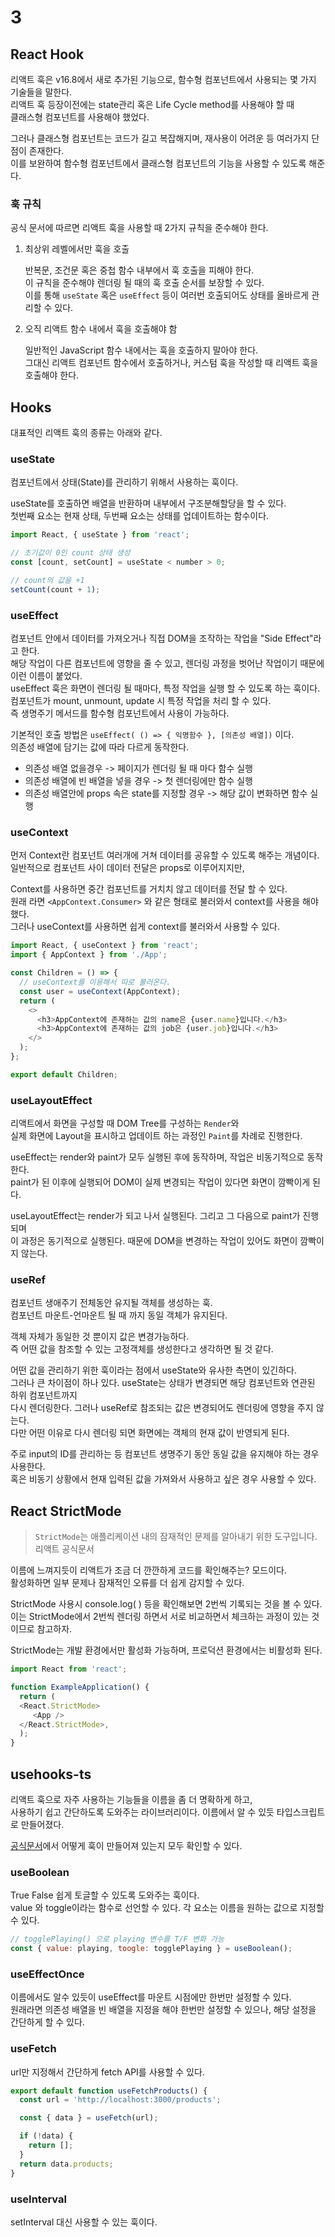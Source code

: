 # 3

## React Hook

리액트 훅은 v16.8에서 새로 추가된 기능으로, 함수형 컴포넌트에서 사용되는 몇 가지 기술들을 말한다.  
리액트 훅 등장이전에는 state관리 혹은 Life Cycle method를 사용해야 할 때  
클래스형 컴포넌트를 사용해야 했었다.

그러나 클래스형 컴포넌트는 코드가 길고 복잡해지며, 재사용이 어려운 등 여러가지 단점이 존재한다.  
이를 보완하여 함수형 컴포넌트에서 클래스형 컴포넌트의 기능을 사용할 수 있도록 해준다.

### 훅 규칙

공식 문서에 따르면 리액트 훅을 사용할 때 2가지 규칙을 준수해야 한다.

1. 최상위 레벨에서만 훅을 호출

   반복문, 조건문 혹은 중첩 함수 내부에서 훅 호출을 피해야 한다.  
   이 규칙을 준수해야 렌더링 될 때의 훅 호출 순서를 보장할 수 있다.  
   이를 통해 `useState` 혹은 `useEffect` 등이 여러번 호출되어도 상태를 올바르게 관리할 수 있다.

2. 오직 리액트 함수 내에서 훅을 호출해야 함

   일반적인 JavaScript 함수 내에서는 훅을 호출하지 말아야 한다.  
   그대신 리액트 컴포넌트 함수에서 호출하거나, 커스텀 훅을 작성할 때 리액트 훅을 호출해야 한다.

## Hooks

대표적인 리액트 훅의 종류는 아래와 같다.

### useState

컴포넌트에서 상태(State)를 관리하기 위해서 사용하는 훅이다.

useState를 호출하면 배열을 반환하며 내부에서 구조분해할당을 할 수 있다.  
첫번째 요소는 현재 상태, 두번째 요소는 상태를 업데이트하는 함수이다.

```js
import React, { useState } from 'react';

// 초기값이 0인 count 상태 생성
const [count, setCount] = useState < number > 0;

// count의 값을 +1
setCount(count + 1);
```

### useEffect

컴포넌트 안에서 데이터를 가져오거나 직접 DOM을 조작하는 작업을 "Side Effect"라고 한다.  
해당 작업이 다른 컴포넌트에 영향을 줄 수 있고, 렌더링 과정을 벗어난 작업이기 때문에 이런 이름이 붙었다.  
useEffect 훅은 화면이 렌더링 될 때마다, 특정 작업을 실행 할 수 있도록 하는 훅이다.  
컴포넌트가 mount, unmount, update 시 특정 작업을 처리 할 수 있다.  
즉 생명주기 메서드를 함수형 컴포넌트에서 사용이 가능하다.

기본적인 호출 방법은 `useEffect( () => { 익명함수 }, [의존성 배열])` 이다.  
의존성 배열에 담기는 값에 따라 다르게 동작한다.

- 의존성 배열 없을경우 -> 페이지가 렌더링 될 때 마다 함수 실행
- 의존성 배열에 빈 배열을 넣을 경우 -> 첫 렌더링에만 함수 실행
- 의존성 배열안에 props 속은 state를 지정할 경우 -> 해당 값이 변화하면 함수 실행

### useContext

먼저 Context란 컴포넌트 여러개에 거쳐 데이터를 공유할 수 있도록 해주는 개념이다.  
일반적으로 컴포넌트 사이 데이터 전달은 props로 이루어지지만,

Context를 사용하면 중간 컴포넌트를 거치치 않고 데이터를 전달 할 수 있다.  
원래 라면 `<AppContext.Consumer>` 와 같은 형태로 불러와서 context를 사용을 해야 했다.  
그러나 useContext를 사용하면 쉽게 context를 불러와서 사용할 수 있다.

```js
import React, { useContext } from 'react';
import { AppContext } from './App';

const Children = () => {
  // useContext를 이용해서 따로 불러온다.
  const user = useContext(AppContext);
  return (
    <>
      <h3>AppContext에 존재하는 값의 name은 {user.name}입니다.</h3>
      <h3>AppContext에 존재하는 값의 job은 {user.job}입니다.</h3>
    </>
  );
};

export default Children;
```

### useLayoutEffect

리액트에서 화면을 구성할 때 DOM Tree를 구성하는 `Render`와  
실제 화면에 Layout을 표시하고 업데이트 하는 과정인 `Paint`를 차례로 진행한다.

useEffect는 render와 paint가 모두 실행된 후에 동작하며, 작업은 비동기적으로 동작한다.  
paint가 된 이후에 실행되어 DOM이 실제 변경되는 작업이 있다면 화면이 깜빡이게 된다.

useLayoutEffect는 render가 되고 나서 실행된다. 그리고 그 다음으로 paint가 진행되며  
이 과정은 동기적으로 실행된다. 때문에 DOM을 변경하는 작업이 있어도 화면이 깜빡이지 않는다.

### useRef

컴포넌트 생애주기 전체동안 유지될 객체를 생성하는 훅.  
컴포넌트 마운트-언마운트 될 때 까지 동일 객체가 유지된다.

객체 자체가 동일한 것 뿐이지 값은 변경가능하다.  
즉 어떤 값을 참조할 수 있는 고정객체를 생성한다고 생각하면 될 것 같다.

어떤 값을 관리하기 위한 훅이라는 점에서 useState와 유사한 측면이 있긴하다.  
그러나 큰 차이점이 하나 있다. useState는 상태가 변경되면 해당 컴포넌트와 연관된 하위 컴포넌트까지  
다시 렌더링한다. 그러나 useRef로 참조되는 값은 변경되어도 렌더링에 영향을 주지 않는다.  
다만 어떤 이유로 다시 렌더링 되면 화면에는 객체의 현재 값이 반영되게 된다.

주로 input의 ID를 관리하는 등 컴포넌트 생명주기 동안 동일 값을 유지해야 하는 경우 사용한다.  
혹은 비동기 상황에서 현재 입력된 값을 가져와서 사용하고 싶은 경우 사용할 수 있다.

## React StrictMode

> `StrictMode`는 애플리케이션 내의 잠재적인 문제를 알아내기 위한 도구입니다.  
> 리액트 공식문서

이름에 느껴지듯이 리액트가 조금 더 깐깐하게 코드를 확인해주는? 모드이다.  
활성화하면 일부 문제나 잠재적인 오류를 더 쉽게 감지할 수 있다.

StrictMode 사용시 console.log( ) 등을 확인해보면 2번씩 기록되는 것을 볼 수 있다.  
이는 StrictMode에서 2번씩 렌더링 하면서 서로 비교하면서 체크하는 과정이 있는 것이므로 참고하자.

StrictMode는 개발 환경에서만 활성화 가능하며, 프로덕션 환경에서는 비활성화 된다.

```js
import React from 'react';

function ExampleApplication() {
  return (
  <React.StrictMode>
     <App />
  </React.StrictMode>,
  );
}
```

## usehooks-ts

리액트 훅으로 자주 사용하는 기능들을 이름을 좀 더 명확하게 하고,  
사용하기 쉽고 간단하도록 도와주는 라이브러리이다. 이름에서 알 수 있듯 타입스크립트로 만들어졌다.

[공식문서](https://usehooks-ts.com/)에서 어떻게 훅이 만들어져 있는지 모두 확인할 수 있다.

### useBoolean

True False 쉽게 토글할 수 있도록 도와주는 훅이다.  
value 와 toggle이라는 함수로 선언할 수 있다. 각 요소는 이름을 원하는 값으로 지정할 수 있다.

```jsx
// togglePlaying() 으로 playing 변수를 T/F 변화 가능
const { value: playing, toogle: togglePlaying } = useBoolean();
```

### useEffectOnce

이름에서도 알수 있듯이 useEffect를 마운트 시점에만 한번만 설정할 수 있다.  
원래라면 의존성 배열을 빈 배열을 지정을 해야 한번만 설정할 수 있으나, 해당 설정을 간단하게 할 수 있다.

### useFetch

url만 지정해서 간단하게 fetch API를 사용할 수 있다.

```js
export default function useFetchProducts() {
  const url = 'http://localhost:3000/products';

  const { data } = useFetch(url);

  if (!data) {
    return [];
  }
  return data.products;
}
```

### useInterval

setInterval 대신 사용할 수 있는 훅이다.
